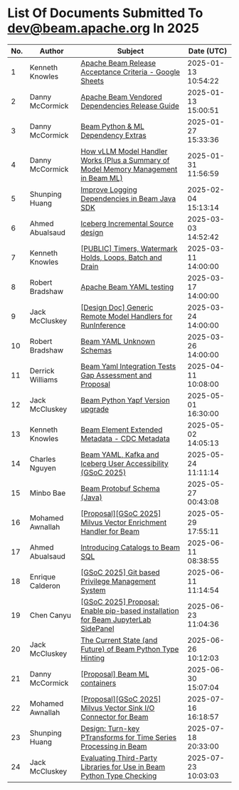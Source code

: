 <!--
Licensed under the Apache License, Version 2.0 (the "License");
you may not use this file except in compliance with the License.
You may obtain a copy of the License at

http://www.apache.org/licenses/LICENSE-2.0

Unless required by applicable law or agreed to in writing, software
distributed under the License is distributed on an "AS IS" BASIS,
WITHOUT WARRANTIES OR CONDITIONS OF ANY KIND, either express or implied.
See the License for the specific language governing permissions and
limitations under the License.
-->

# List Of Documents Submitted To dev@beam.apache.org In 2025
| No. | Author | Subject | Date (UTC) |
|---|---|---|---|
| 1 | Kenneth Knowles | [Apache Beam Release Acceptance Criteria - Google Sheets](https://docs.google.com/spreadsheets/d/1qk-N5vjXvbcEk68GjbkSZTR8AGqyNUM-oLFo_ZXBpJw) | 2025-01-13 10:54:22 |
| 2 | Danny McCormick | [Apache Beam Vendored Dependencies Release Guide](https://s.apache.org/beam-release-vendored-artifacts) | 2025-01-13 15:00:51 |
| 3 | Danny McCormick | [Beam Python & ML Dependency Extras](https://docs.google.com/document/d/1c84Gc-cZRCfrU8f7kWGsNR2o8oSRjCM-dGHO9KvPWPw) | 2025-01-27 15:33:36 |
| 4 | Danny McCormick | [How vLLM Model Handler Works (Plus a Summary of Model Memory Management in Beam ML)](https://docs.google.com/document/d/1UB4umrtnp1Eg45fiUB3iLS7kPK3BE6pcf0YRDkA289Q) | 2025-01-31 11:56:59 |
| 5 | Shunping Huang | [Improve Logging Dependencies in Beam Java SDK](https://docs.google.com/document/d/1IkbiM4m8D-aB3NYI1aErFZHt6M7BQ-8eCULh284Davs) | 2025-02-04 15:13:14 |
| 6 | Ahmed Abualsaud | [Iceberg Incremental Source design](https://s.apache.org/beam-iceberg-incremental-source) | 2025-03-03 14:52:42 |
| 7 | Kenneth Knowles | [[PUBLIC] Timers, Watermark Holds, Loops, Batch and Drain](https://s.apache.org/beam-timers-and-drain) | 2025-03-11 14:00:00 |
| 8 | Robert Bradshaw | [Apache Beam YAML testing](https://s.apache.org/beam-yaml-testing) | 2025-03-17 14:00:00 |
| 9 | Jack McCluskey | [[Design Doc] Generic Remote Model Handlers for RunInference](https://docs.google.com/document/d/17A_oHJ7s3ol4TGCUpKeYc6iozkcTwN_e4H_J3kRlgPM/edit?usp=sharing) | 2025-03-24 14:00:00 |
| 10 | Robert Bradshaw | [Beam YAML Unknown Schemas](https://s.apache.org/beam-yaml-unknown-schema) | 2025-03-26 14:00:00 |
| 11 | Derrick Williams | [Beam Yaml Integration Tests Gap Assessment and Proposal](https://s.apache.org/beam-yaml-it) | 2025-04-11 10:08:00 |
| 12 | Jack McCluskey | [Beam Python Yapf Version upgrade](https://s.apache.org/beam-python-yapf-upgrade) | 2025-05-01 16:30:00 |
| 13 | Kenneth Knowles | [Beam Element Extended Metadata - CDC Metadata](https://s.apache.org/beam-cdc-metadata) | 2025-05-02 14:05:13 |
| 14 | Charles Nguyen | [Beam YAML, Kafka and Iceberg User Accessibility (GSoC 2025)](https://docs.google.com/document/d/1m7AKZYkTf_cuJKU1eCh8oX25lOxwixnVUblEj16aSDU/edit?usp=sharing) | 2025-05-24 11:11:14 |
| 15 | Minbo Bae | [Beam Protobuf Schema (Java)](https://docs.google.com/document/d/1euOq_Uu4sycT-AiN6MQxJmsOgInyABiFSwW-U3kpwlk/edit?tab=t.0#heading=h.xzptrog8pyxf) | 2025-05-27 00:43:08 |
| 16 | Mohamed Awnallah | [[Proposal][GSoC 2025] Milvus Vector Enrichment Handler for Beam](https://docs.google.com/document/d/1lzoSGSblrFtf7YK9n5p9BEBw8jRhKeOOKqy0FP1urvg/edit?usp=sharing) | 2025-05-29 17:55:11 |
| 17 | Ahmed Abualsaud | [Introducing Catalogs to Beam SQL](https://docs.google.com/document/d/16P0JrcJ28KSoMMpLYExWPZaala7CE4Ezen-jC_ly3M4/edit?tab=t.0) | 2025-06-11 08:38:55 |
| 18 | Enrique Calderon | [[GSoC 2025] Git based Privilege Management System](https://summerofcode.withgoogle.com/programs/2025/projects/QRKMhW67) | 2025-06-11 11:14:54 |
| 19 | Chen Canyu | [[GSoC 2025] Proposal: Enable pip-based installation for Beam JupyterLab SidePanel](https://summerofcode.withgoogle.com/media/user/a0dca52853b4/proposal/gAAAAABojNSkDnSn0L_3Y8TRLRvPS99439gBLcsrk5beUZHCj3bGBredej4j0i0A3AppWrm6KBCO2THzaNliJ55wJ3ksKFcqto3En2h74H-UQPo8j846W3k=.pdf) | 2025-06-23 11:04:36 |
| 20 | Jack McCluskey | [The Current State (and Future) of Beam Python Type Hinting](https://s.apache.org/beam-python-type-hinting-overview) | 2025-06-26 10:12:03 |
| 21 | Danny McCormick | [[Proposal] Beam ML containers](https://docs.google.com/document/d/1JcVFJsPbVvtvaYdGi-DzWy9PIIYJhL7LwWGEXt2NZMk/edit?usp=sharing) | 2025-06-30 15:07:04 |
| 22 | Mohamed Awnallah | [[Proposal][GSoC 2025] Milvus Vector Sink I/O Connector for Beam](https://docs.google.com/document/d/1agpFq9dy8_7ptMxTET0X7AmGIbDeY0_hGUq-5GNVDqs/edit?usp=sharing) | 2025-07-16 16:18:57 |
| 23 | Shunping Huang | [Design: Turn-key PTransforms for Time Series Processing in Beam](https://s.apache.org/beam-time-series-processing) | 2025-07-18 20:33:00 |
| 24 | Jack McCluskey | [Evaluating Third-Party Libraries for Use in Beam Python Type Checking](https://s.apache.org/beam-python-third-party-type-checking) | 2025-07-23 10:03:03 |

